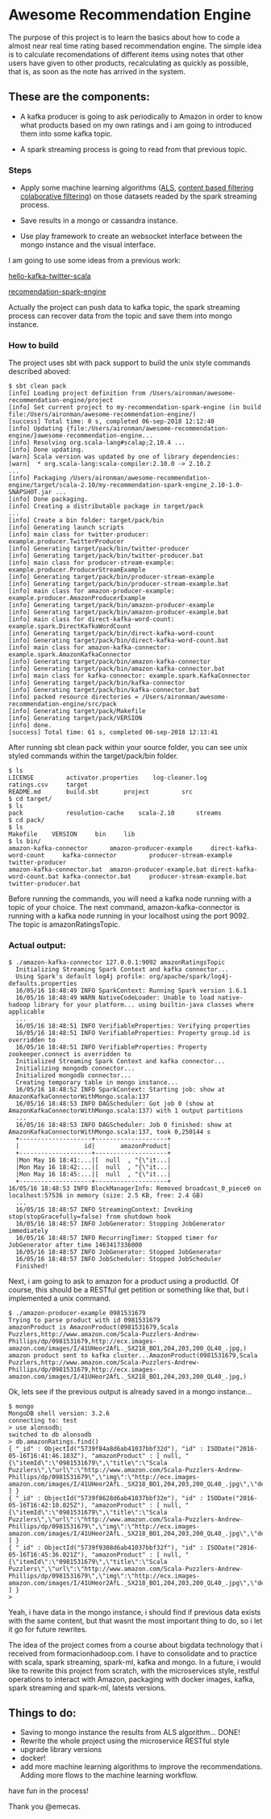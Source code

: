 # Awesome Recommendation Engine

The purpose of this project is to learn the basics about how to code a almost near real time 
rating based recommendation engine. The simple idea is to calculate recomendations of 
different items using notes that other users have given to other products, 
recalculating as quickly as possible, that is, as soon as the note has arrived in the system.

## These are the components:

 - A kafka producer is going to ask periodically to Amazon in order to know what products based on my own ratings 
and i am going to introduced them into some kafka topic.

 - A spark streaming process is going to read from that previous topic.

### Steps 
 
 - Apply some machine learning algorithms ([ALS][1], [content based filtering colaborative filtering][2]) on those datasets readed by 
the spark streaming process.

 - Save results in a mongo or cassandra instance.

 - Use play framework to create an websocket interface between the mongo instance and the visual interface.

 
I am going to use some ideas from a previous work: 

[hello-kafka-twitter-scala](https://github.com/alonsoir/hello-kafka-twitter-scala)

[recomendation-spark-engine](https://github.com/alonsoir/recomendation-spark-engine)

Actually the project can push data to kafka topic, the spark streaming process can recover data from the topic and
save them into mongo instance.

### How to build 
The project uses sbt with pack support to build the unix style commands described aboved:

	$ sbt clean pack
	[info] Loading project definition from /Users/aironman/awesome-recommendation-engine/project
	[info] Set current project to my-recommendation-spark-engine (in build file:/Users/aironman/awesome-recommendation-engine/)
	[success] Total time: 0 s, completed 06-sep-2018 12:12:40
	[info] Updating {file:/Users/aironman/awesome-recommendation-engine/}awesome-recommendation-engine...
	[info] Resolving org.scala-lang#scalap;2.10.4 ...
	[info] Done updating.
	[warn] Scala version was updated by one of library dependencies:
	[warn] 	* org.scala-lang:scala-compiler:2.10.0 -> 2.10.2
	...
	[info] Packaging /Users/aironman/awesome-recommendation-engine/target/scala-2.10/my-recommendation-spark-engine_2.10-1.0-SNAPSHOT.jar ...
	[info] Done packaging.
	[info] Creating a distributable package in target/pack
	...
	[info] Create a bin folder: target/pack/bin
	[info] Generating launch scripts
	[info] main class for twitter-producer: example.producer.TwitterProducer
	[info] Generating target/pack/bin/twitter-producer
	[info] Generating target/pack/bin/twitter-producer.bat
	[info] main class for producer-stream-example: example.producer.ProducerStreamExample
	[info] Generating target/pack/bin/producer-stream-example
	[info] Generating target/pack/bin/producer-stream-example.bat
	[info] main class for amazon-producer-example: example.producer.AmazonProducerExample
	[info] Generating target/pack/bin/amazon-producer-example
	[info] Generating target/pack/bin/amazon-producer-example.bat
	[info] main class for direct-kafka-word-count: example.spark.DirectKafkaWordCount
	[info] Generating target/pack/bin/direct-kafka-word-count
	[info] Generating target/pack/bin/direct-kafka-word-count.bat
	[info] main class for amazon-kafka-connector: example.spark.AmazonKafkaConnector
	[info] Generating target/pack/bin/amazon-kafka-connector
	[info] Generating target/pack/bin/amazon-kafka-connector.bat
	[info] main class for kafka-connector: example.spark.KafkaConnector
	[info] Generating target/pack/bin/kafka-connector
	[info] Generating target/pack/bin/kafka-connector.bat
	[info] packed resource directories = /Users/aironman/awesome-recommendation-engine/src/pack
	[info] Generating target/pack/Makefile
	[info] Generating target/pack/VERSION
	[info] done.
	[success] Total time: 61 s, completed 06-sep-2018 12:13:41

After running sbt clean pack within your source folder, you can see unix styled commands within the target/pack/bin folder.

	$ ls
	LICENSE			activator.properties	log-cleaner.log		ratings.csv		target
	README.md		build.sbt		project			src
	$ cd target/
	$ ls
	pack			resolution-cache	scala-2.10		streams
	$ cd pack/
	$ ls
	Makefile	VERSION		bin		lib
	$ ls bin/
	amazon-kafka-connector		amazon-producer-example		direct-kafka-word-count		kafka-connector			producer-stream-example		twitter-producer
	amazon-kafka-connector.bat	amazon-producer-example.bat	direct-kafka-word-count.bat	kafka-connector.bat		producer-stream-example.bat	twitter-producer.bat
	
Before running the commands, you will need a kafka node running with a topic of your choice. The next command, amazon-kafka-connector is running with a kafka node running in your localhost using the port 9092. The topic is amazonRatingsTopic.

### Actual output:
    $ ./amazon-kafka-connector 127.0.0.1:9092 amazonRatingsTopic
	  Initializing Streaming Spark Context and kafka connector...
	  Using Spark's default log4j profile: org/apache/spark/log4j-defaults.properties
	  16/05/16 18:48:49 INFO SparkContext: Running Spark version 1.6.1
	  16/05/16 18:48:49 WARN NativeCodeLoader: Unable to load native-hadoop library for your platform... using builtin-java classes where applicable
	  ...
	  16/05/16 18:48:51 INFO VerifiableProperties: Verifying properties
	  16/05/16 18:48:51 INFO VerifiableProperties: Property group.id is overridden to 
	  16/05/16 18:48:51 INFO VerifiableProperties: Property zookeeper.connect is overridden to 
	  Initialized Streaming Spark Context and kafka connector...
	  Initializing mongodb connector...
	  Initialized mongodb connector...
	  Creating temporary table in mongo instance...
	  16/05/16 18:48:52 INFO SparkContext: Starting job: show at AmazonKafkaConnectorWithMongo.scala:137
	  16/05/16 18:48:53 INFO DAGScheduler: Got job 0 (show at AmazonKafkaConnectorWithMongo.scala:137) with 1 output partitions
	  ...
	  16/05/16 18:48:53 INFO DAGScheduler: Job 0 finished: show at AmazonKafkaConnectorWithMongo.scala:137, took 0,250144 s
	  +--------------------+--------------------+
	  |                  id|       amazonProduct|
	  +--------------------+--------------------+
	  |Mon May 16 18:41:...|[  null  , "{\"it...|
	  |Mon May 16 18:42:...|[  null  , "{\"it...|
	  |Mon May 16 18:45:...|[  null  , "{\"it...|
	  +--------------------+--------------------+
  	16/05/16 18:48:53 INFO BlockManagerInfo: Removed broadcast_0_piece0 on localhost:57536 in memory (size: 2.5 KB, free: 2.4 GB)
	  ...
	  16/05/16 18:48:57 INFO StreamingContext: Invoking stop(stopGracefully=false) from shutdown hook
	  16/05/16 18:48:57 INFO JobGenerator: Stopping JobGenerator immediately
	  16/05/16 18:48:57 INFO RecurringTimer: Stopped timer for JobGenerator after time 1463417336000
	  16/05/16 18:48:57 INFO JobGenerator: Stopped JobGenerator
	  16/05/16 18:48:57 INFO JobScheduler: Stopped JobScheduler
	  Finished!

Next, i am going to ask to amazon for a product using a productId. Of course, this should be a RESTful get petition or something like that, but i implemented a unix command.

	$ ./amazon-producer-example 0981531679
	Trying to parse product with id 0981531679
	amazonProduct is AmazonProduct(0981531679,Scala Puzzlers,http://www.amazon.com/Scala-Puzzlers-Andrew-Phillips/dp/0981531679,http://ecx.images-amazon.com/images/I/41UHeor2AfL._SX218_BO1,204,203,200_QL40_.jpg,)
	amazon product sent to kafka cluster...AmazonProduct(0981531679,Scala Puzzlers,http://www.amazon.com/Scala-Puzzlers-Andrew-Phillips/dp/0981531679,http://ecx.images-amazon.com/images/I/41UHeor2AfL._SX218_BO1,204,203,200_QL40_.jpg,)

Ok, lets see if the previous output is already saved in a mongo instance...

	$ mongo
	MongoDB shell version: 3.2.6
	connecting to: test
	> use alonsodb;
	switched to db alonsodb
	> db.amazonRatings.find()
	{ "_id" : ObjectId("5739f84a8d6ab41037bbf32d"), "id" : ISODate("2016-05-16T16:41:46.183Z"), "amazonProduct" : [ null, "{\"itemId\":\"0981531679\",\"title\":\"Scala Puzzlers\",\"url\":\"http://www.amazon.com/Scala-Puzzlers-Andrew-Phillips/dp/0981531679\",\"img\":\"http://ecx.images-amazon.com/images/I/41UHeor2AfL._SX218_BO1,204,203,200_QL40_.jpg\",\"description\":\"\"}" ] }
	{ "_id" : ObjectId("5739f8628d6ab41037bbf32e"), "id" : ISODate("2016-05-16T16:42:10.025Z"), "amazonProduct" : [ null, "{\"itemId\":\"0981531679\",\"title\":\"Scala Puzzlers\",\"url\":\"http://www.amazon.com/Scala-Puzzlers-Andrew-Phillips/dp/0981531679\",\"img\":\"http://ecx.images-amazon.com/images/I/41UHeor2AfL._SX218_BO1,204,203,200_QL40_.jpg\",\"description\":\"\"}" ] }
	{ "_id" : ObjectId("5739f9308d6ab41037bbf32f"), "id" : ISODate("2016-05-16T16:45:36.021Z"), "amazonProduct" : [ null, "{\"itemId\":\"0981531679\",\"title\":\"Scala Puzzlers\",\"url\":\"http://www.amazon.com/Scala-Puzzlers-Andrew-Phillips/dp/0981531679\",\"img\":\"http://ecx.images-amazon.com/images/I/41UHeor2AfL._SX218_BO1,204,203,200_QL40_.jpg\",\"description\":\"\"}" ] }
	> 


Yeah, i have data in the mongo instance, i should find if previous data exists with the same content, but that wasnt the most important thing to do, so i let it go for future rewrites.

The idea of the project comes from a course about  bigdata technology that i received from formacionhadoop.com. 
I have to consolidate and to practice with scala, spark streaming, spark-ml, kafka and mongo.
In a future, i would like to rewrite this project from scratch, with the microservices style, restful operations to interact with Amazon, packaging with docker images, kafka, spark streaming and spark-ml, latests versions. 

## Things to do:

 - Saving to mongo instance the results from ALS algorithm... DONE!
 - Rewrite the whole project using the microservice RESTful style 
 - upgrade library versions
 - docker!
 - add more machine learning algorithms to improve the recommendations. Adding more flows to the machine learning workflow.


have fun in the process!

[1]: https://dl.acm.org/citation.cfm?id=1608614
[2]: https://spark.apache.org/docs/2.2.0/ml-collaborative-filtering.html

Thank you @emecas.

